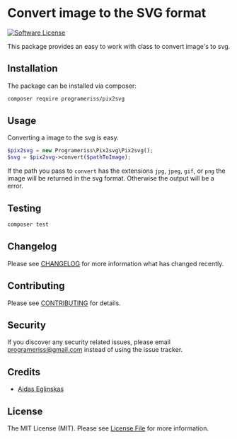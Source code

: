 # Convert image to the SVG format

[![Software License](https://img.shields.io/badge/license-MIT-brightgreen.svg?style=flat-square)](LICENSE.md)

This package provides an easy to work with class to convert image's to svg.

## Installation

The package can be installed via composer:
``` bash
composer require programeriss/pix2svg
```

## Usage

Converting a image to the svg is easy.

```php
$pix2svg = new Programeriss\Pix2svg\Pix2svg();
$svg = $pix2svg->convert($pathToImage);
```

If the path you pass to `convert` has the extensions `jpg`, `jpeg`, `gif`, or `png` the image will be returned in the svg format.
Otherwise the output will be a error.

## Testing

``` bash
composer test
```

## Changelog

Please see [CHANGELOG](CHANGELOG.md) for more information what has changed recently.

## Contributing

Please see [CONTRIBUTING](CONTRIBUTING.md) for details.

## Security

If you discover any security related issues, please email programeriss@gmail.com instead of using the issue tracker.

## Credits

- [Aidas Eglinskas](https://github.com/programeriss)

## License

The MIT License (MIT). Please see [License File](LICENSE.md) for more information.
